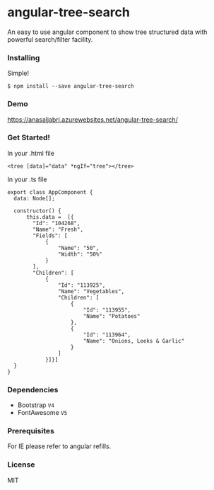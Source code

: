 # angular-tree-search

An easy to use angular component to show tree structured data with powerful search/filter facility. 

### Installing

Simple!

```
$ npm install --save angular-tree-search
```
### Demo

https://anasaljabri.azurewebsites.net/angular-tree-search/

### Get Started!

In your .html file

```
<tree [data]="data" *ngIf="tree"></tree>
```

In your .ts file

```
export class AppComponent {
  data: Node[]; 

  constructor() {
      this.data =  [{
        "Id": "104268",
        "Name": "Fresh",
        "Fields": [
            {
                "Name": "50",
                "Width": "50%"
            }
        ],
        "Children": [
            {
                "Id": "113925",
                "Name": "Vegetables",
                "Children": [
                    {
                        "Id": "113955",
                        "Name": "Potatoes"
                    },
                    {
                        "Id": "113964",
                        "Name": "Onions, Leeks & Garlic"
                    }
                ]
            }]}]
  }
}
```

### Dependencies
 * Bootstrap <code>V4</code>
 * FontAwesome <code>V5</code>

### Prerequisites

For IE please refer to angular refills.

### License

MIT
